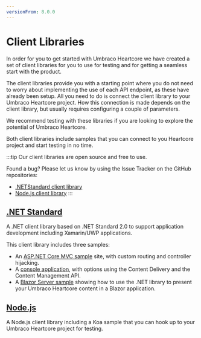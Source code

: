 ```yaml
---
versionFrom: 8.0.0
---
```


# Client Libraries

In order for you to get started with Umbraco Heartcore we have created a set of client libraries for you to use for testing and for getting a seamless start with the product. 

The client libraries provide you with a starting point where you do not need to worry about implementing the use of each API endpoint, as these have already been setup. All you need to do is connect the client library to your Umbraco Heartcore project. How this connection is made depends on the client library, but usually requires configuring a couple of parameters.

We recommend testing with these libraries if you are looking to explore the potential of Umbraco Heartcore.

Both client libraries include samples that you can connect to you Heartcore project and start testing in no time.

:::tip
Our client libraries are open source and free to use.

Found a bug? Please let us know by using the Issue Tracker on the GitHub repositories:
- [.NETStandard client library](https://github.com/umbraco/Umbraco.Headless.Client.Net/issues)
- [Node.js client library](https://github.com/umbraco/Umbraco.Headless.Client.NodeJs/issues)
:::

## [.NET Standard](Dot-Net-Core)

A .NET client library based on .NET Standard 2.0 to support application development including Xamarin/UWP applications.

This client library includes three samples:

* An [ASP.NET Core MVC sample](Dot-Net-Core/MVC-Sample) site, with custom routing and controller hijacking.
* A [console application](https://github.com/umbraco/Umbraco.Headless.Client.Net/tree/master/samples/Umbraco.Headless.Client.Samples.Console), with options using the Content Delivery and the Content Management API.
* A [Blazor Server sample](https://github.com/umbraco/Umbraco.Headless.Client.Net/tree/master/samples/Umbraco.Headless.Client.Samples.BlazorServer) showing how to use the .NET library to present your Umbraco Heartcore content in a Blazor application.

## [Node.js](Node-JS)

A Node.js client library including a Koa sample that you can hook up to your Umbraco Heartcore project for testing.
